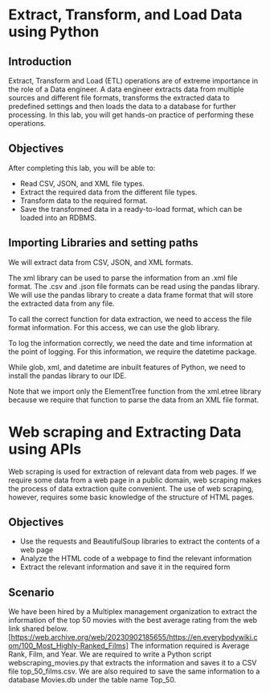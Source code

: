 # Extract, Transform, and Load Data using Python

## Introduction
Extract, Transform and Load (ETL) operations are of extreme importance in the role of a Data engineer. A data engineer extracts data from multiple sources and different file formats, transforms the extracted data to predefined settings and then loads the data to a database for further processing. In this lab, you will get hands-on practice of performing these operations.

## Objectives
After completing this lab, you will be able to:

+ Read CSV, JSON, and XML file types.
+ Extract the required data from the different file types.
+ Transform data to the required format.
+ Save the transformed data in a ready-to-load format, which can be loaded into an RDBMS.

## Importing Libraries and setting paths
We will extract data from CSV, JSON, and XML formats. 

The xml library can be used to parse the information from an .xml file format. The .csv and .json file formats can be read using the pandas library. We will use the pandas library to create a data frame format that will store the extracted data from any file.

To call the correct function for data extraction, we need to access the file format information. For this access, we can use the glob library.

To log the information correctly, we need the date and time information at the point of logging. For this information, we require the datetime package.

While glob, xml, and datetime are inbuilt features of Python, we need to install the pandas library to our IDE.

Note that we import only the ElementTree function from the xml.etree library because we require that function to parse the data from an XML file format.

# Web scraping and Extracting Data using APIs
Web scraping is used for extraction of relevant data from web pages. If we require some data from a web page in a public domain, web scraping makes the process of data extraction quite convenient. The use of web scraping, however, requires some basic knowledge of the structure of HTML pages. 

## Objectives
+ Use the requests and BeautifulSoup libraries to extract the contents of a web page
+ Analyze the HTML code of a webpage to find the relevant information
+ Extract the relevant information and save it in the required form

## Scenario
We have been hired by a Multiplex management organization to extract the information of the top 50 movies with the best average rating from the web link shared below.
[https://web.archive.org/web/20230902185655/https://en.everybodywiki.com/100_Most_Highly-Ranked_Films]
The information required is Average Rank, Film, and Year.
We are required to write a Python script webscraping_movies.py that extracts the information and saves it to a CSV file top_50_films.csv. We are also required to save the same information to a database Movies.db under the table name Top_50.
